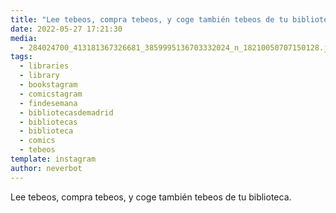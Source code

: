 ```yaml
---
title: "Lee tebeos, compra tebeos, y coge también tebeos de tu biblioteca"
date: 2022-05-27 17:21:30
media: 
  - 284024700_413181367326681_3859995136703332024_n_18210050707150128.jpg
tags: 
  - libraries
  - library
  - bookstagram
  - comicstagram
  - findesemana
  - bibliotecasdemadrid
  - bibliotecas
  - biblioteca
  - comics
  - tebeos
template: instagram
author: neverbot
---
```


Lee tebeos, compra tebeos, y coge también tebeos de tu biblioteca. 
